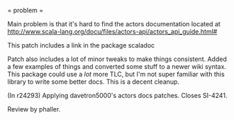 = problem =

Main problem is that it's hard to find the actors documentation located at http://www.scala-lang.org/docu/files/actors-api/actors_api_guide.html#

This patch includes a link in the package scaladoc

Patch also includes a lot of minor tweaks to make things consistent.  Added a few examples of things and converted some stuff to a newer wiki syntax.  This package could use a *lot* more TLC, but I'm not super familiar with this library to write some better docs.  This is a decent cleanup.

(In r24293) Applying davetron5000's actors docs patches. Closes SI-4241.

Review by phaller.

